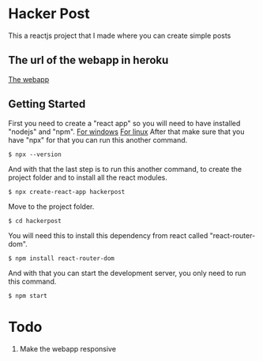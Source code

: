 # Hacker Post
This a reactjs project that I made where you can create simple posts
## The url of the webapp in heroku
[The webapp](https://hackerpost.herokuapp.com)
## Getting Started
First you need to create a "react app" so you will need to have installed "nodejs" and "npm".
[For windows](https://phoenixnap.com/kb/install-node-js-npm-on-windows)
[For linux](https://linuxize.com/post/how-to-install-node-js-on-ubuntu-18.04/)
After that make sure that you have "npx" for that you can run this another command.
```
$ npx --version
```
And with that the last step is to run this another command, to create the project folder and to install all the react modules.
```
$ npx create-react-app hackerpost
```
Move to the project folder.
```
$ cd hackerpost
```
You will need this to install this dependency from react called "react-router-dom".
```
$ npm install react-router-dom
```
And with that you can start the development server, you only need to run this command.
```
$ npm start
```
# Todo
1. Make the webapp responsive
